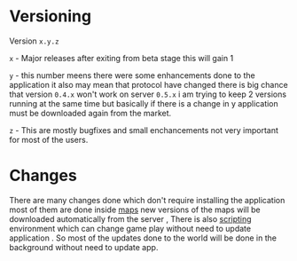 # Versioning #

Version `x.y.z`

`x` - Major releases after exiting from beta stage this will gain 1

`y` - this number meens there were some enhancements done to the application it also may mean that protocol have changed there is big chance that version `0.4.x` won't work on server `0.5.x`    i am trying to keep 2 versions running at the same time but basically if there is a change in y application must be downloaded again from the market.

`z` - This are mostly bugfixes and small enchancements not very important for most of the users.


# Changes #

There are many changes done which don't require installing the application most of them are done inside [maps](MapDevelopment.md) new versions of the maps will be downloaded automatically from the server , There is also [scripting](scripting.md) environment which can change game play without need to update application . So most of the updates done to the world will be done in the background without need to update app.